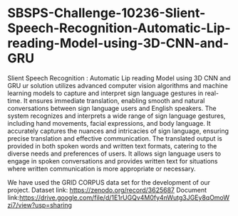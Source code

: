 # SBSPS-Challenge-10236-Slient-Speech-Recognition-Automatic-Lip-reading-Model-using-3D-CNN-and-GRU
Slient Speech Recognition : Automatic Lip reading Model using 3D CNN and GRU
ur solution utilizes advanced computer vision algorithms and machine learning models to capture and interpret sign language gestures in real-time. 
It ensures immediate translation, enabling smooth and natural conversations between sign language users and English speakers.
The system recognizes and interprets a wide range of sign language gestures, including hand movements, facial expressions, and body language. 
It accurately captures the nuances and intricacies of sign language, ensuring precise translation and effective communication.
The translated output is provided in both spoken words and written text formats, catering to the diverse needs and preferences of users. 
It allows sign language users to engage in spoken conversations and provides written text for situations where written communication is more appropriate or necessary.

We have used the GRID CORPUS data set for the development of our project.
Dataset link: https://zenodo.org/record/3625687
Document link:https://drive.google.com/file/d/1E1rUGQv4M0fy4nWutg3JGEy8qOmoWzi7/view?usp=sharing


